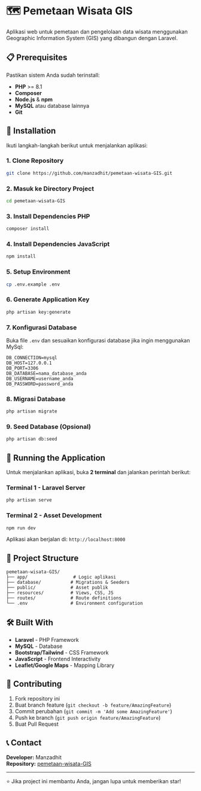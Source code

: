 # 🗺️ Pemetaan Wisata GIS

Aplikasi web untuk pemetaan dan pengelolaan data wisata menggunakan Geographic Information System (GIS) yang dibangun dengan Laravel.

## 📋 Prerequisites

Pastikan sistem Anda sudah terinstall:

- **PHP** >= 8.1
- **Composer** 
- **Node.js** & **npm**
- **MySQL** atau database lainnya
- **Git**

## 🚀 Installation

Ikuti langkah-langkah berikut untuk menjalankan aplikasi:

### 1. Clone Repository
```bash
git clone https://github.com/manzadhit/pemetaan-wisata-GIS.git
```

### 2. Masuk ke Directory Project
```bash
cd pemetaan-wisata-GIS
```

### 3. Install Dependencies PHP
```bash
composer install
```

### 4. Install Dependencies JavaScript
```bash
npm install
```

### 5. Setup Environment
```bash
cp .env.example .env
```

### 6. Generate Application Key
```bash
php artisan key:generate
```

### 7. Konfigurasi Database
Buka file `.env` dan sesuaikan konfigurasi database jika ingin menggunakan MySql:
```env
DB_CONNECTION=mysql
DB_HOST=127.0.0.1
DB_PORT=3306
DB_DATABASE=nama_database_anda
DB_USERNAME=username_anda
DB_PASSWORD=password_anda
```

### 8. Migrasi Database
```bash
php artisan migrate
```

### 9. Seed Database (Opsional)
```bash
php artisan db:seed
```

## 🎯 Running the Application

Untuk menjalankan aplikasi, buka **2 terminal** dan jalankan perintah berikut:

### Terminal 1 - Laravel Server
```bash
php artisan serve
```

### Terminal 2 - Asset Development
```bash
npm run dev
```

Aplikasi akan berjalan di: `http://localhost:8000`

## 📁 Project Structure

```
pemetaan-wisata-GIS/
├── app/                 # Logic aplikasi
├── database/           # Migrations & Seeders
├── public/             # Asset publik
├── resources/          # Views, CSS, JS
├── routes/             # Route definitions
└── .env                # Environment configuration
```

## 🛠️ Built With

- **Laravel** - PHP Framework
- **MySQL** - Database
- **Bootstrap/Tailwind** - CSS Framework
- **JavaScript** - Frontend Interactivity
- **Leaflet/Google Maps** - Mapping Library

## 👥 Contributing

1. Fork repository ini
2. Buat branch feature (`git checkout -b feature/AmazingFeature`)
3. Commit perubahan (`git commit -m 'Add some AmazingFeature'`)
4. Push ke branch (`git push origin feature/AmazingFeature`)
5. Buat Pull Request


## 📞 Contact

**Developer:** Manzadhit  
**Repository:** [pemetaan-wisata-GIS](https://github.com/manzadhit/pemetaan-wisata-GIS)

---

⭐ Jika project ini membantu Anda, jangan lupa untuk memberikan star!
